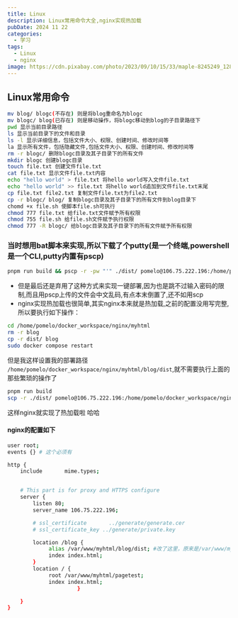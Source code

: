 ```yaml
---
title: Linux
description: Linux常用命令大全,nginx实现热加载
pubDate: 2024 11 22
categories:
  - 学习
tags:
  - Linux
  - nginx
image: https://cdn.pixabay.com/photo/2023/09/10/15/33/maple-8245249_1280.jpg
---
```


## Linux常用命令

```bash
mv blog/ blogc(不存在) 则是将blog重命名为blogc
mv blogc/ blog(已存在) 则是移动操作，将blogc移动到blog的子目录路径下
pwd 显示当前目录路径
ls 显示当前目录下的文件和目录
ls -l 显示详细信息，包括文件大小、权限、创建时间、修改时间等
la 显示所有文件，包括隐藏文件,包括文件大小、权限、创建时间、修改时间等
rm -r blogc/ 删除blogc目录及其子目录下的所有文件
mkdir blogc 创建blogc目录
touch file.txt 创建文件file.txt
cat file.txt 显示文件file.txt内容
echo "hello world" > file.txt 将hello world写入文件file.txt
echo "hello world" >> file.txt 将hello world追加到文件file.txt末尾
cp file.txt file2.txt 复制文件file.txt为file2.txt
cp -r blogc/ blog/ 复制blogc目录及其子目录下的所有文件到blog目录下
chomd +x file.sh 使脚本file.sh可执行
chmod 777 file.txt 给file.txt文件赋予所有权限
chmod 755 file.sh 给file.sh文件赋予执行权限
chmod 777 -R blogc/ 给blogc目录及其子目录下的所有文件赋予所有权限
```

### 当时想用bat脚本来实现,所以下载了个putty(是一个终端,powershell是一个CLI,putty内置有pscp)

```bash
pnpm run build && pscp -r -pw "'" ./dist/ pomelo@106.75.222.196:/home/pomelo/docker_workspace/nginx/myhtml/blog
```

- 但是最后还是弃用了这种方式来实现一键部署,因为也是跳不过输入密码的限制,而且用pscp上传的文件会中文乱码,有点本末倒置了,还不如用scp
- nginx实现热加载也很简单,其实nginx本来就是热加载,之前的配置没用写完整,所以要执行如下操作：

```bash
cd /home/pomelo/docker_workspace/nginx/myhtml
rm -r blog
cp -r dist/ blog
sudo docker compose restart 
```

但是我这样设置我的部署路径 `/home/pomelo/docker_workspace/nginx/myhtml/blog/dist`,就不需要执行上面的那些繁琐的操作了

```bash
pnpm run build
scp -r ./dist/ pomelo@106.75.222.196:/home/pomelo/docker_workspace/nginx/myhtml/blog/dist
```

这样nginx就实现了热加载啦 哈哈

#### nginx的配置如下

```bash
user root;
events {} # 这个必须有

http {
    include       mime.types;


    # This part is for proxy and HTTPS configure
    server {
        listen 80;
        server_name 106.75.222.196;

        # ssl_certificate       ../generate/generate.cer
        # ssl_certificate_key ../generate/private.key

        location /blog {
             alias /var/www/myhtml/blog/dist; #改了这里，原来是/var/www/myhtml/blog
             index index.html;
        }
        location / {
             root /var/www/myhtml/pagetest;
             index index.html;
                      }

    }
}
```
